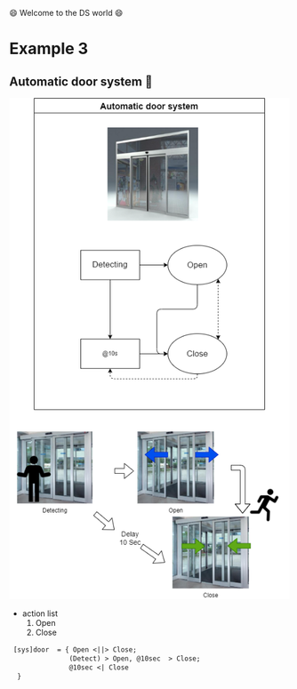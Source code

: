 :smile: Welcome to the DS world  :smile:
# Example 3

## Automatic door system :door:


 ![AAA](./png/ex3.dio.png)
 
  - action list 
    1. Open
    2. Close

```
 [sys]door  = { Open <||> Close;
               (Detect) > Open, @10sec  > Close;
               @10sec <| Close
  }
```
